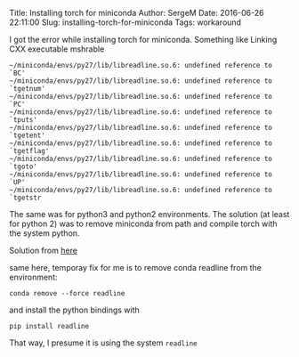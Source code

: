 Title: Installing torch for miniconda
Author: SergeM
Date: 2016-06-26 22:11:00
Slug: installing-torch-for-miniconda
Tags: workaround

I got the error while installing torch for miniconda. Something like
Linking CXX executable mshrable
```
~/miniconda/envs/py27/lib/libreadline.so.6: undefined reference to `BC'
~/miniconda/envs/py27/lib/libreadline.so.6: undefined reference to `tgetnum'
~/miniconda/envs/py27/lib/libreadline.so.6: undefined reference to `PC'
~/miniconda/envs/py27/lib/libreadline.so.6: undefined reference to `tputs'
~/miniconda/envs/py27/lib/libreadline.so.6: undefined reference to `tgetent'
~/miniconda/envs/py27/lib/libreadline.so.6: undefined reference to `tgetflag'
~/miniconda/envs/py27/lib/libreadline.so.6: undefined reference to `tgoto'
~/miniconda/envs/py27/lib/libreadline.so.6: undefined reference to `UP'
~/miniconda/envs/py27/lib/libreadline.so.6: undefined reference to `tgetstr
```

The same was for python3 and python2 environments. 
The solution (at least for python 2) was to remove miniconda from path and compile torch with the system python.

Solution from [here](https://github.com/ContinuumIO/anaconda-issues/issues/152)

same here, temporay fix for me is to remove conda readline from the environment:
```
conda remove --force readline
```

and install the python bindings with
```
pip install readline
```

That way, I presume it is using the system ```readline```
